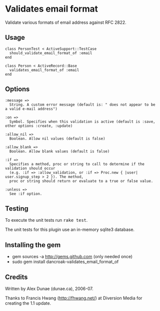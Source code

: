 Validates email format
======================

Validate various formats of email address against RFC 2822.

Usage
-----
  
    class PersonTest < ActiveSupport::TestCase
      should_validate_email_format_of :email
    end

    class Person < ActiveRecord::Base
      validates_email_format_of :email
    end

Options
-------

    :message =>
      String. A custom error message (default is: " does not appear to be a valid e-mail address")

    :on =>
      Symbol. Specifies when this validation is active (default is :save, other options :create, :update)

    :allow_nil =>
      Boolean. Allow nil values (default is false)

    :allow_blank =>
      Boolean. Allow blank values (default is false)

    :if =>
      Specifies a method, proc or string to call to determine if the validation should occur 
      (e.g. :if => :allow_validation, or :if => Proc.new { |user| user.signup_step > 2 }). The method, 
      proc or string should return or evaluate to a true or false value. 

    :unless =>
      See :if option.

Testing
-------

To execute the unit tests run <tt>rake test</tt>.

The unit tests for this plugin use an in-memory sqlite3 database.

Installing the gem
------------------

* gem sources -a http://gems.github.com (only needed once)
* sudo gem install dancroak-validates\_email\_format\_of

Credits
-------

Written by Alex Dunae (dunae.ca), 2006-07.

Thanks to Francis Hwang (http://fhwang.net/) at Diversion Media for creating the 1.1 update.

